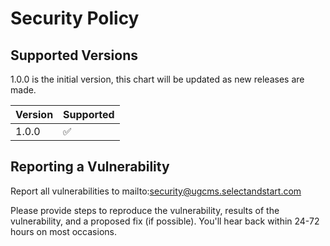 # Security Policy

## Supported Versions

1.0.0 is the initial version, this chart will be updated as new releases are made.

| Version | Supported          |
| ------- | ------------------ |
| 1.0.0   | :white_check_mark: |

## Reporting a Vulnerability

Report all vulnerabilities to mailto:security@ugcms.selectandstart.com

Please provide steps to reproduce the vulnerability, results of the vulnerability, and a proposed fix (if possible). You'll hear back within 24-72 hours on most occasions.
